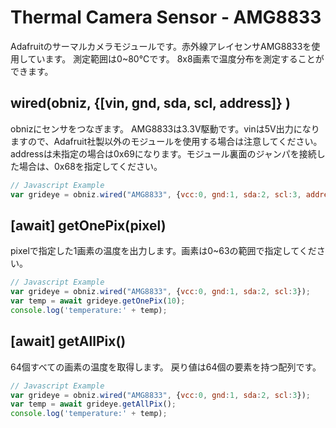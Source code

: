 # Thermal Camera Sensor - AMG8833
Adafruitのサーマルカメラモジュールです。赤外線アレイセンサAMG8833を使用しています。
測定範囲は0~80℃です。
8x8画素で温度分布を測定することができます。

## wired(obniz,  {[vin, gnd, sda, scl, address]} )
obnizにセンサをつなぎます。
AMG8833は3.3V駆動です。vinは5V出力になりますので、Adafruit社製以外のモジュールを使用する場合は注意してください。
addressは未指定の場合は0x69になります。モジュール裏面のジャンパを接続した場合は、0x68を指定してください。
```javascript
// Javascript Example
var grideye = obniz.wired("AMG8833", {vcc:0, gnd:1, sda:2, scl:3, address:0x69});
```
## [await] getOnePix(pixel)
pixelで指定した1画素の温度を出力します。画素は0~63の範囲で指定してください。
```javascript
// Javascript Example
var grideye = obniz.wired("AMG8833", {vcc:0, gnd:1, sda:2, scl:3});
var temp = await grideye.getOnePix(10);
console.log('temperature:' + temp);
```

## [await] getAllPix()
64個すべての画素の温度を取得します。
戻り値は64個の要素を持つ配列です。
```javascript
// Javascript Example
var grideye = obniz.wired("AMG8833", {vcc:0, gnd:1, sda:2, scl:3});
var temp = await grideye.getAllPix();
console.log('temperature:' + temp);
```
